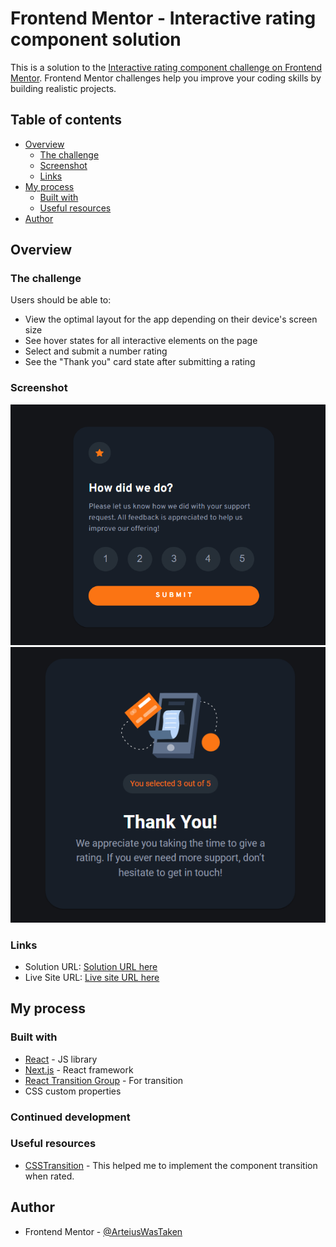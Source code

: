 # Frontend Mentor - Interactive rating component solution

This is a solution to the [Interactive rating component challenge on Frontend Mentor](https://www.frontendmentor.io/challenges/interactive-rating-component-koxpeBUmI). Frontend Mentor challenges help you improve your coding skills by building realistic projects.

## Table of contents

- [Overview](#overview)
  - [The challenge](#the-challenge)
  - [Screenshot](#screenshot)
  - [Links](#links)
- [My process](#my-process)
  - [Built with](#built-with)
  - [Useful resources](#useful-resources)
- [Author](#author)

## Overview

### The challenge

Users should be able to:

- View the optimal layout for the app depending on their device's screen size
- See hover states for all interactive elements on the page
- Select and submit a number rating
- See the "Thank you" card state after submitting a rating

### Screenshot

![Screen 1](./Screenshot_1.png)
![Screen 2](./Screenshot_2.png)

### Links

- Solution URL: [Solution URL here](https://github.com/ArteiusWorkshop/FM-interactive-rating-component)
- Live Site URL: [Live site URL here](https://fm-interactive-rating-component-ql3l17wjw-arteiusworkshop.vercel.app/)

## My process

### Built with

- [React](https://reactjs.org/) - JS library
- [Next.js](https://nextjs.org/) - React framework
- [React Transition Group](https://reactcommunity.org/react-transition-group/) - For transition
- CSS custom properties

### Continued development

### Useful resources

- [CSSTransition](https://reactcommunity.org/react-transition-group/css-transition) - This helped me to implement the component transition when rated.

## Author

- Frontend Mentor - [@ArteiusWasTaken](https://www.frontendmentor.io/profile/ArteiusWasTaken)
